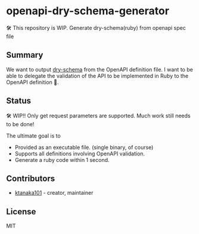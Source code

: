 # openapi-dry-schema-generator

🛠 This repository is WIP.
Generate dry-schema(ruby) from openapi spec file

## Summary

We want to output [dry-schema](https://github.com/dry-rb/dry-schema) from the OpenAPI definition file.
I want to be able to delegate the validation of the API to be implemented in Ruby to the OpenAPI definition 🚀.

## Status

🛠 WIP!!
Only get request parameters are supported.
Much work still needs to be done!

The ultimate goal is to

- Provided as an executable file. (single binary, of course)
- Supports all definitions involving OpenAPI validation.
- Generate a ruby code within 1 second.

## Contributors

- [ktanaka101](https://github.com/ktanaka101) - creator, maintainer

## License

MIT
